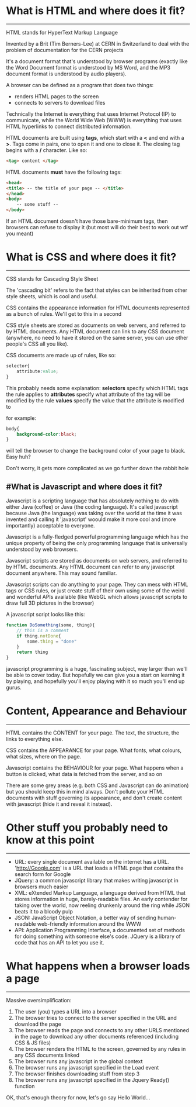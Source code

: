 # What is HTML and where does it fit?
-------------------------------------

HTML stands for HyperText Markup Language

Invented by a Brit (Tim Berners-Lee) at CERN in Switzerland to deal with the problem of documentation for the CERN projects

It's a document format that's understood by browser programs (exactly like the Word Document format is understood by MS Word, and the MP3 document format is understood by audio players). 

A browser can be defined as a program that does two things:
- renders HTML pages to the screen
- connects to servers to download files

Technically the Internet is everything that uses Internet Protocol (IP) to communicate, while the World Wide Web (WWW) is everything that uses HTML hyperlinks to connect distributed information.

HTML documents are built using **tags**, which start with a **<** and end with a **>**. Tags come in pairs, one to open it and one to close it. The closing tag begins with a **/** character. Like so:
```HTML
<tag> content </tag>
```

HTML documents **must** have the following tags:
```HTML
<head>
<title> -- the title of your page -- </title>
</head>
<body>
    -- some stuff --
</body>
```
If an HTML document doesn't have those bare-minimum tags, then browsers can refuse to display it (but most will do their best to work out wtf you meant)

# What is CSS and where does it fit?
------------------------------------

CSS stands for Cascading Style Sheet

The 'cascading bit' refers to the fact that styles can be inherited from other style sheets, which is cool and useful.

CSS contains the appearance information for HTML documents represented as a bunch of rules. We'll get to this in a second

CSS style sheets are stored as documents on web servers, and referred to by HTML documents. Any HTML document can link to any CSS document (anywhere, no need to have it stored on the same server, you can use other people's CSS all you like).

CSS documents are made up of rules, like so:
```CSS
selector{
	attribute:value;
}
```
This probably needs some explanation:
**selectors** specify which HTML tags the rule applies to
**attributes** specify what attribute of the tag will be modified by the rule
**values** specify the value that the attribute is modified to

for example:
```CSS
body{
	background-color:black;
}
```
will tell the browser to change the background color of your page to black. Easy huh?

Don't worry, it gets more complicated as we go further down the rabbit hole

#What is Javascript and where does it fit?
------------------------------------------

Javascript is a scripting language that has absolutely nothing to do with either Java (coffee) or Java (the coding language). It's called javascript because Java (the language) was taking over the world at the time it was invented and calling it 'javascript' woould make it more cool and (more importantly) acceptable to everyone.

Javascript is a fully-fledged powerful programming language which has the unique property of being the only programming language that is universally understood by web browsers.

Javascript scripts are stored as documents on web servers, and referred to by HTML documents. Any HTML document can refer to any javascript document anywhere. This may sound familiar.

Javascript scripts can do anything to your page. They can mess with HTML tags or CSS rules, or just create stuff of their own using some of the weird and wonderful APIs available (like WebGL which allows javascript scripts to draw full 3D pictures in the browser)

A javascript script looks like this:
```javascript
function DoSomething(some, thing){
	// this is a comment
	if thing.notDone{
		some.thing = "done"
	}
	return thing
}
```

javascript programming is a huge, fascinating subject, way larger than we'll be able to cover today. But hopefully we can give you a start on learning it by playing, and hopefully you'll enjoy playing with it so much you'll end up gurus.

# Content, Appearance and Behaviour
-----------------------------------

HTML contains the CONTENT for your page. The text, the structure, the links to everything else.

CSS contains the APPEARANCE for your page. What fonts, what colours, what sizes, where on the page.

Javascript contains the BEHAVIOUR for your page. What happens when a button is clicked, what data is fetched from the server, and so on

There are some grey areas (e.g. both CSS and Javascript can do animation) but you should keep this in mind always. Don't pollute your HTML documents with stuff governing its appearance, and don't create content with javascript (hide it and reveal it instead).

# Other stuff you probably need to know at this point
-----------------------------------------------------

  * URL: every single document available on the internet has a URL. 'http://Google.com' is a URL that loads a HTML page that contains the search form for Google
  * JQuery: a common javascript library that makes writing javascript in browsers much easier
  * XML: eXtended Markup Language, a language derived from HTML that stores information in huge, barely-readable files. An early contender for taking over the world, now reeling drunkenly around the ring while JSON beats it to a bloody pulp
  * JSON: JavaScript Object Notation, a better way of sending human-readable web-friendly information around the WWW
  * API: Application Programming Interface, a documented set of methods for doing something with someone else's code. JQuery is a library of code that has an API to let you use it.


# What happens when a browser loads a page
------------------------------------------

Massive oversimplification:

1. The user (you) types a URL into a browser
2. The browser tries to connect to the server specified in the URL and download the page
3. The browser reads the page and connects to any other URLS mentioned in the page to download any other documents referenced (including CSS & JS files)
4. The browser renders the HTML to the screen, governed by any rules in any CSS documents linked
5. The browser runs any javascript in the global context
6. The browser runs any javascript specified in the Load event
7. The browser finishes downloading stuff from step 3
8. The browser runs any javascript specified in the Jquery Ready() function

OK, that's enough theory for now, let's go say Hello World...


